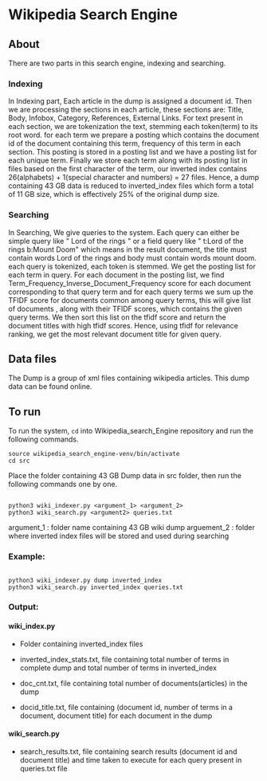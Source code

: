 # Wikipedia Search Engine

## About

There are two parts in this search engine, indexing and searching. 

### Indexing

In Indexing part, Each article in the dump is assigned a document id. Then we are processing the sections in each article, these sections are: Title, Body, Infobox, Category, References, External Links. For text present in each section, we are tokenization the text, stemming each token(term) to its root word. for each term we prepare a posting which contains the document id  of the document containing this term, frequency of this term in each section. This posting is stored in a posting list and we have a posting list for each unique term. Finally we store each term along with its posting list in files based on the first character of the term, our inverted index contains 26(alphabets) + 1(special character and numbers) = 27 files.
Hence, a dump containing 43 GB data is reduced to inverted_index files which form a total of 11 GB size, which is effectively 25% of the original dump size.

### Searching

In Searching, We give queries to the system. Each query can either be simple query like " Lord of the rings " or a field query like " t:Lord of the rings b:Mount Doom" which means in the result document, the title must contain words Lord of the rings and body must contain words mount doom. each query is tokenized, each token is stemmed. We get the posting list for each term in query. For each document in the posting list, we find Term_Frequency_Inverse_Document_Frequency score for each document corresponding to that query term and for each query terms we sum up the TFIDF score for documents common among query terms, this will give list of documents , along with their TFIDF scores, which contains the given query terms. We then sort this list on the tfidf score and return the document titles with high tfidf scores. 
Hence, using tfidf for relevance ranking, we get the most relevant document title for given query.

## Data files

The Dump is a group of xml files containing wikipedia articles. This dump data can be found online.


## To run

To run the system, ```cd``` into Wikipedia_search_Engine repository and run the following commands.

```
source wikipedia_search_engine-venv/bin/activate
cd src

```
Place the folder containing 43 GB Dump data in src folder, then run the following commands one by one.

```

python3 wiki_indexer.py <argument_1> <argument_2>
python3 wiki_search.py <argument2> queries.txt

```

argument_1 : folder name containing 43 GB wiki dump
arguement_2 : folder where inverted index files will be stored and used during searching

### Example:

```

python3 wiki_indexer.py dump inverted_index
python3 wiki_search.py inverted_index queries.txt

```

### Output:

#### wiki_index.py

* Folder containing inverted_index files

* inverted_index_stats.txt, file containing total number of terms in complete dump and total number of terms in inverted_index 

* doc_cnt.txt, file containing total number of documents(articles) in the dump

* docid_title.txt, file containing (document id, number of terms in a document, document title) for each document in the dump

#### wiki_search.py

* search_results.txt, file containing search results (document id and document title) and time taken to execute for each query present in queries.txt file




